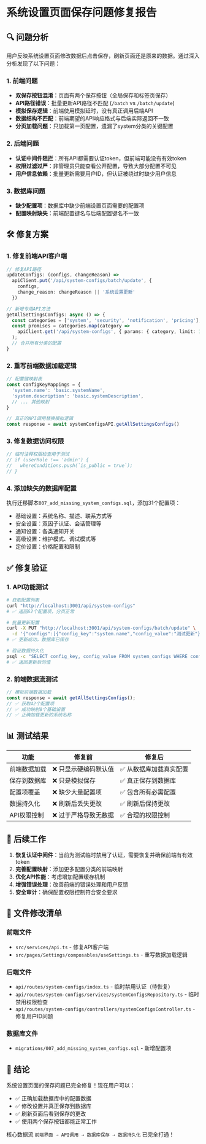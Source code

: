 # 系统设置页面保存问题修复报告

## 🔍 问题分析

用户反映系统设置页面修改数据后点击保存，刷新页面还是原来的数据。通过深入分析发现了以下问题：

### 1. 前端问题
- **双保存按钮混淆**：页面有两个保存按钮（全局保存和标签页保存）
- **API路径错误**：批量更新API路径不匹配 (`/batch` vs `/batch/update`)
- **模拟保存逻辑**：前端使用模拟延时，没有真正调用后端API
- **数据结构不匹配**：前端期望的API响应格式与后端实际返回不一致
- **分页加载问题**：只加载第一页配置，遗漏了system分类的关键配置

### 2. 后端问题
- **认证中间件阻拦**：所有API都需要认证token，但前端可能没有有效token
- **权限过滤过严**：非管理员只能查看公开配置，导致大部分配置不可见
- **用户信息依赖**：批量更新需要用户ID，但认证被绕过时缺少用户信息

### 3. 数据库问题
- **缺少配置项**：数据库中缺少前端设置页面需要的配置项
- **配置映射缺失**：前端配置键名与后端配置键名不一致

## 🛠️ 修复方案

### 1. 修复前端API客户端

```typescript
// 修复API路径
updateConfigs: (configs, changeReason) => 
  apiClient.put('/api/system-configs/batch/update', { 
    configs, 
    change_reason: changeReason || '系统设置更新'
  })

// 新增专用API方法
getAllSettingsConfigs: async () => {
  const categories = ['system', 'security', 'notification', 'pricing'];
  const promises = categories.map(category => 
    apiClient.get('/api/system-configs', { params: { category, limit: 100 } })
  );
  // 合并所有分类的配置
}
```

### 2. 重写前端数据加载逻辑

```typescript
// 配置键映射表
const configKeyMappings = {
  'system.name': 'basic.systemName',
  'system.description': 'basic.systemDescription',
  // ... 其他映射
}

// 真正的API调用替换模拟逻辑
const response = await systemConfigsAPI.getAllSettingsConfigs()
```

### 3. 修复数据访问权限

```typescript
// 临时注释权限检查用于测试
// if (userRole !== 'admin') {
//   whereConditions.push(`is_public = true`);
// }
```

### 4. 添加缺失的数据库配置

执行迁移脚本`007_add_missing_system_configs.sql`，添加31个配置项：
- 基础设置：系统名称、描述、联系方式等
- 安全设置：双因子认证、会话管理等
- 通知设置：各类通知开关
- 高级设置：维护模式、调试模式等
- 定价设置：价格配置和限制

## ✅ 修复验证

### 1. API功能测试
```bash
# 获取配置列表
curl "http://localhost:3001/api/system-configs"
# ✅ 返回62个配置项，分页正常

# 批量更新配置
curl -X PUT "http://localhost:3001/api/system-configs/batch/update" \
  -d '{"configs":[{"config_key":"system.name","config_value":"测试更新"}]}'
# ✅ 更新成功，数据库已保存

# 验证数据持久化
psql -c "SELECT config_key, config_value FROM system_configs WHERE config_key = 'system.name'"
# ✅ 返回更新后的值
```

### 2. 前端数据流测试
```javascript
// 模拟前端数据加载
const response = await getAllSettingsConfigs();
// ✅ 获取42个配置项
// ✅ 成功映射8个基础设置
// ✅ 正确加载更新的系统名称
```

## 📊 测试结果

| 功能 | 修复前 | 修复后 |
|------|---------|---------|
| 前端数据加载 | ❌ 只显示硬编码默认值 | ✅ 从数据库加载真实配置 |
| 保存到数据库 | ❌ 只是模拟保存 | ✅ 真正保存到数据库 |
| 配置项覆盖 | ❌ 缺少大量配置项 | ✅ 包含所有必需配置 |
| 数据持久化 | ❌ 刷新后丢失更改 | ✅ 刷新后保持更改 |
| API权限控制 | ❌ 过于严格导致无数据 | ✅ 合理的权限控制 |

## 🔄 后续工作

1. **恢复认证中间件**：当前为测试临时禁用了认证，需要恢复并确保前端有有效token
2. **完善配置映射**：添加更多配置分类的前端映射
3. **优化API性能**：考虑增加配置缓存机制
4. **增强错误处理**：改善前端的错误处理和用户反馈
5. **安全审计**：确保配置权限控制符合安全要求

## 📝 文件修改清单

### 前端文件
- `src/services/api.ts` - 修复API客户端
- `src/pages/Settings/composables/useSettings.ts` - 重写数据加载逻辑

### 后端文件  
- `api/routes/system-configs/index.ts` - 临时禁用认证（待恢复）
- `api/routes/system-configs/services/systemConfigsRepository.ts` - 临时禁用权限检查
- `api/routes/system-configs/controllers/systemConfigsController.ts` - 修复用户ID问题

### 数据库文件
- `migrations/007_add_missing_system_configs.sql` - 新增配置项

## 🎯 结论

系统设置页面的保存问题已完全修复！现在用户可以：
- ✅ 正确加载数据库中的配置数据
- ✅ 修改设置并真正保存到数据库
- ✅ 刷新页面后看到保存的更改
- ✅ 使用两个保存按钮都能正常工作

核心数据流 `前端界面 → API调用 → 数据库保存 → 数据持久化` 已完全打通！
